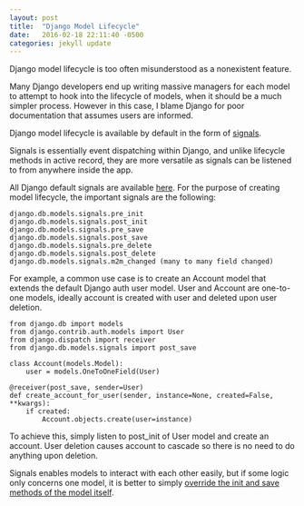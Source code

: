 ```yaml
---
layout: post
title:  "Django Model Lifecycle"
date:   2016-02-18 22:11:40 -0500
categories: jekyll update
---
```

Django model lifecycle is too often misunderstood as a nonexistent feature.

Many Django developers end up writing massive managers for each model to attempt to hook into the lifecycle of models, when it should be a much simpler process. However in this case, I blame Django for poor documentation that assumes users are informed.

Django model lifecycle is available by default in the form of [signals](https://docs.djangoproject.com/en/1.9/topics/signals/).

Signals is essentially event dispatching within Django, and unlike lifecycle methods in active record, they are more versatile as signals can be listened to from anywhere inside the app.

All Django default signals are available [here](https://docs.djangoproject.com/en/1.9/ref/signals/). For the purpose of creating model lifecycle, the important signals are the following:

	django.db.models.signals.pre_init
	django.db.models.signals.post_init
	django.db.models.signals.pre_save
	django.db.models.signals.post_save
	django.db.models.signals.pre_delete
	django.db.models.signals.post_delete
	django.db.models.signals.m2m_changed (many to many field changed)

For example, a common use case is to create an Account model that extends the default Django auth user model. User and Account are one-to-one models, ideally account is created with user and deleted upon user deletion.

	from django.db import models
	from django.contrib.auth.models import User
	from django.dispatch import receiver
	from django.db.models.signals import post_save

	class Account(models.Model):
		user = models.OneToOneField(User)

	@receiver(post_save, sender=User)
	def create_account_for_user(sender, instance=None, created=False, **kwargs):
		if created:
			Account.objects.create(user=instance)

To achieve this, simply listen to post_init of User model and create an account. User deletion causes account to cascade so there is no need to do anything upon deletion.

Signals enables models to interact with each other easily, but if some logic only concerns one model, it is better to simply [override the init and save methods of the model itself](http://stackoverflow.com/questions/4269605/django-override-save-for-model).
